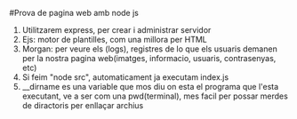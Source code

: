 #Prova de pagina web amb node js

1. Utilitzarem express, per crear i administrar servidor
2. Ejs: motor de plantilles, com una millora per HTML
3. Morgan: per veure els (logs), registres de lo que els usuaris demanen per la nostra pagina web(imatges, informacio, usuaris, contrasenyas, etc)
4. Si feim "node src", automaticament ja executam index.js
5. __dirname es una variable que mos diu on esta el programa que l'esta executant, ve a ser com una pwd(terminal), mes facil per possar merdes de diractoris per enllaçar archius